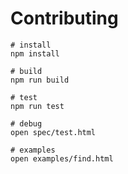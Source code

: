 
# Contributing

```
# install
npm install

# build
npm run build

# test
npm run test

# debug
open spec/test.html

# examples
open examples/find.html
```
